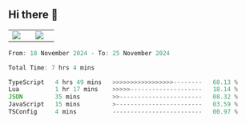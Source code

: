 ## Hi there 👋

<p align="center">
  <table align="center">
  <tr border="none">
  <td width="35%" align="center">
    <img  align="center"  src="http://github-profile-summary-cards.vercel.app/api/cards/stats?username=ricepunk&theme=github_dark" />
  </td>
    
  <td width="65%" align="center">
    <img  align="center"  src="http://github-profile-summary-cards.vercel.app/api/cards/profile-details?username=ricepunk&theme=github_dark" />
  </td>
  </tr>
  </table>
</p>

<!--START_SECTION:waka-->

```typescript
From: 18 November 2024 - To: 25 November 2024

Total Time: 7 hrs 4 mins

TypeScript   4 hrs 49 mins   >>>>>>>>>>>>>>>>>--------   68.13 %
Lua          1 hr 17 mins    >>>>>--------------------   18.14 %
JSON         35 mins         >>-----------------------   08.32 %
JavaScript   15 mins         >------------------------   03.59 %
TSConfig     4 mins          -------------------------   00.97 %
```

<!--END_SECTION:waka-->
